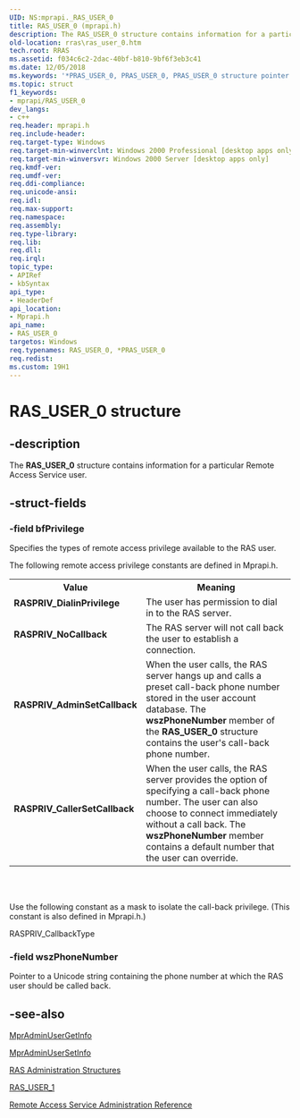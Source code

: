 ```yaml
---
UID: NS:mprapi._RAS_USER_0
title: RAS_USER_0 (mprapi.h)
description: The RAS_USER_0 structure contains information for a particular Remote Access Service user.
old-location: rras\ras_user_0.htm
tech.root: RRAS
ms.assetid: f034c6c2-2dac-40bf-b810-9bf6f3eb3c41
ms.date: 12/05/2018
ms.keywords: '*PRAS_USER_0, PRAS_USER_0, PRAS_USER_0 structure pointer [RAS], RASPRIV_AdminSetCallback, RASPRIV_CallerSetCallback, RASPRIV_DialinPrivilege, RASPRIV_NoCallback, RAS_USER_0, RAS_USER_0 structure [RAS], _mpr_ras_user_0, mprapi/PRAS_USER_0, mprapi/RAS_USER_0, rras.ras_user_0'
ms.topic: struct
f1_keywords:
- mprapi/RAS_USER_0
dev_langs:
- c++
req.header: mprapi.h
req.include-header: 
req.target-type: Windows
req.target-min-winverclnt: Windows 2000 Professional [desktop apps only]
req.target-min-winversvr: Windows 2000 Server [desktop apps only]
req.kmdf-ver: 
req.umdf-ver: 
req.ddi-compliance: 
req.unicode-ansi: 
req.idl: 
req.max-support: 
req.namespace: 
req.assembly: 
req.type-library: 
req.lib: 
req.dll: 
req.irql: 
topic_type:
- APIRef
- kbSyntax
api_type:
- HeaderDef
api_location:
- Mprapi.h
api_name:
- RAS_USER_0
targetos: Windows
req.typenames: RAS_USER_0, *PRAS_USER_0
req.redist: 
ms.custom: 19H1
---
```


# RAS_USER_0 structure


## -description


The 
<b>RAS_USER_0</b> structure contains information for a particular Remote Access Service user.


## -struct-fields




### -field bfPrivilege

Specifies the types of remote access privilege available to the RAS user. 




The following remote access privilege constants are defined in Mprapi.h.

<table>
<tr>
<th>Value</th>
<th>Meaning</th>
</tr>
<tr>
<td width="40%"><a id="RASPRIV_DialinPrivilege"></a><a id="raspriv_dialinprivilege"></a><a id="RASPRIV_DIALINPRIVILEGE"></a><dl>
<dt><b>RASPRIV_DialinPrivilege</b></dt>
</dl>
</td>
<td width="60%">
The user has permission to dial in to the RAS server.

</td>
</tr>
<tr>
<td width="40%"><a id="RASPRIV_NoCallback"></a><a id="raspriv_nocallback"></a><a id="RASPRIV_NOCALLBACK"></a><dl>
<dt><b>RASPRIV_NoCallback</b></dt>
</dl>
</td>
<td width="60%">
The RAS server will not call back the user to establish a connection.

</td>
</tr>
<tr>
<td width="40%"><a id="RASPRIV_AdminSetCallback"></a><a id="raspriv_adminsetcallback"></a><a id="RASPRIV_ADMINSETCALLBACK"></a><dl>
<dt><b>RASPRIV_AdminSetCallback</b></dt>
</dl>
</td>
<td width="60%">
When the user calls, the RAS server hangs up and calls a preset call-back phone number stored in the user account database. The <b>wszPhoneNumber</b> member of the 
<b>RAS_USER_0</b> structure contains the user's call-back phone number.

</td>
</tr>
<tr>
<td width="40%"><a id="RASPRIV_CallerSetCallback"></a><a id="raspriv_callersetcallback"></a><a id="RASPRIV_CALLERSETCALLBACK"></a><dl>
<dt><b>RASPRIV_CallerSetCallback</b></dt>
</dl>
</td>
<td width="60%">
When the user calls, the RAS server provides the option of specifying a call-back phone number. The user can also choose to connect immediately without a call back. The <b>wszPhoneNumber</b> member contains a default number that the user can override.

</td>
</tr>
</table>
 


<div> </div>


Use the following constant as a mask to isolate the call-back privilege. (This constant is also defined in Mprapi.h.)

RASPRIV_CallbackType


### -field wszPhoneNumber

Pointer to a Unicode string containing the phone number at which the RAS user should be called back.


## -see-also




<a href="https://docs.microsoft.com/windows/desktop/api/mprapi/nf-mprapi-mpradminusergetinfo">MprAdminUserGetInfo</a>



<a href="https://docs.microsoft.com/windows/desktop/api/mprapi/nf-mprapi-mpradminusersetinfo">MprAdminUserSetInfo</a>



<a href="https://docs.microsoft.com/windows/desktop/RRAS/ras-administration-structures">RAS
		  Administration Structures</a>



<a href="https://docs.microsoft.com/windows/desktop/api/mprapi/ns-mprapi-ras_user_1">RAS_USER_1</a>



<a href="https://docs.microsoft.com/windows/desktop/RRAS/remote-access-service-administration-reference">Remote Access Service Administration Reference</a>
 

 

